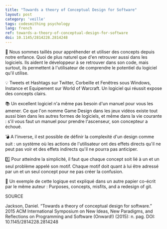 ```yaml
---
title: "Towards a theory of Conceptual Design for Software"
layout: post
category: 'veille'
tags: codesmithing psychology
lang: french
ref: towards-a-theory-of-conceptual-design-for-software
doi: 10.1145/2814228.2814248
---
```


💭 Nous sommes taillés pour appréhender et utiliser des concepts depuis notre enfance. Quoi de plus naturel que d'en retrouver aussi dans les logiciels. Ils aident le développeur à se retrouver dans son code, mais surtout, ils permettent à l'utilisateur de comprendre le potentiel du logiciel qu'il utilise. 

💡 Tweets et Hashtags sur Twitter, Corbeille et Fenêtres sous Windows, Instance et Equipement sur World of Warcraft. Un logiciel qui réussit expose des concepts clairs. 

📚 Un excellent logiciel n'a même pas besoin d'un manuel pour vous les amener. Ce que l'on nomme Game Design dans les jeux vidéos existe tout aussi bien dans les autres formes de logiciels, et même dans la vie courante : s'il vous faut un manuel pour prendre l'ascenseur, son concepteur a échoué.

💣 A l'inverse, il est possible de définir la complexité d'un design comme suit : un système où les actions de l'utilisateur ont des effets directs qu'il ne peut pas voir et des effets indirects qu'il ne pourra pas anticiper. 

1️⃣ Pour atteindre la simplicité, il faut que chaque concept soit lié à un et un seul problème appelé son motif. Chaque motif doit quant à lui être adressé par un et un seul concept pour ne pas créer la confusion.

🔗 Un exemple de cette logique est expliqué dans un autre papier co-écrit par le même auteur : Purposes, concepts, misfits, and a redesign of git.

SOURCE

Jackson, Daniel. “Towards a theory of conceptual design for software.” 2015 ACM International Symposium on New Ideas, New Paradigms, and Reflections on Programming and Software (Onward!) (2015): n. pag. DOI: 10.1145/2814228.2814248
